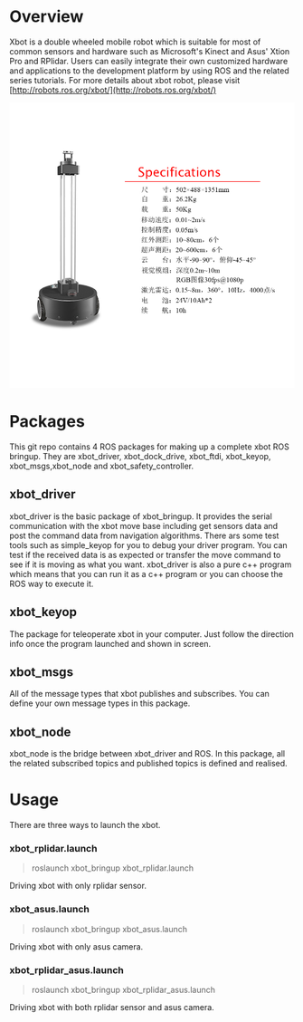 # Overview
Xbot is a double wheeled mobile robot which is suitable for most of common sensors and hardware such as Microsoft's Kinect and Asus' Xtion Pro and RPlidar. Users can easily integrate their own customized hardware and applications to the development platform by using ROS and the related series tutorials. For more details about xbot robot, please visit [http://robots.ros.org/xbot/](http://robots.ros.org/xbot/)

![image](xbot.jpg)

# Packages
This git repo contains 4 ROS packages for making up a complete xbot ROS bringup. They are xbot_driver, xbot_dock_drive, xbot_ftdi, xbot_keyop, xbot_msgs,xbot_node and xbot_safety_controller.

## xbot_driver
xbot_driver is the basic package of xbot_bringup. It provides the serial communication with the xbot move base including get sensors data and post the command data from navigation algorithms. 
There ars some test tools such as simple_keyop for you to debug your driver program. You can test if the received data is as expected or transfer the move command to see if it is moving as what you want.
xbot_driver is also a pure c++ program which means that you can run it as a c++ program or you can choose the ROS way to execute it.

## xbot_keyop
The package for teleoperate xbot in your computer. Just follow the direction info once the program launched and shown in screen.

## xbot_msgs
All of the message types that xbot publishes and subscribes. You can define your own message types in this package.

## xbot_node
xbot_node is the bridge between xbot_driver and ROS. In this package, all the related subscribed topics and published topics is defined and realised. 

# Usage
There are three ways to launch the xbot.
### xbot_rplidar.launch
>roslaunch xbot_bringup xbot_rplidar.launch

Driving xbot with only rplidar sensor.
### xbot_asus.launch
>roslaunch xbot_bringup xbot_asus.launch

Driving xbot with only asus camera.
### xbot_rplidar_asus.launch
>roslaunch xbot_bringup xbot_rplidar_asus.launch

Driving xbot with both rplidar sensor and asus camera.
